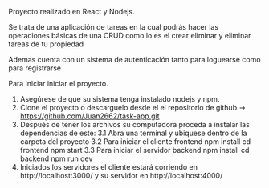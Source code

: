 Proyecto realizado en React y Nodejs.

Se trata de una aplicación de tareas en la cual podrás hacer las operaciones
básicas de una CRUD como lo es el crear eliminar y eliminar tareas de tu propiedad

Ademas cuenta con un sistema de autenticación tanto para loguearse como para registrarse

Para iniciar iniciar el proyecto.

1. Asegúrese de que su sistema tenga instalado nodejs y npm.
2. Clone el proyecto o descarguelo desde el el repositorio de github
→ https://github.com/Juan2662/task-app.git
3. Después de tener los archivos su computadora proceda a instalar las 
dependencias de este:
    3.1 Abra una terminal y ubiquese dentro de la carpeta del proyecto
    3.2 Para iniciar el cliente frontend
        npm install
        cd frontend 
        npm start 
    3.3 Para iniciar el servidor backend
        npm install
        cd backend
        npm run dev
4. Iniciados los servidores el cliente estará corriendo en http://localhost:3000/
y su servidor en http://localhost:4000/
